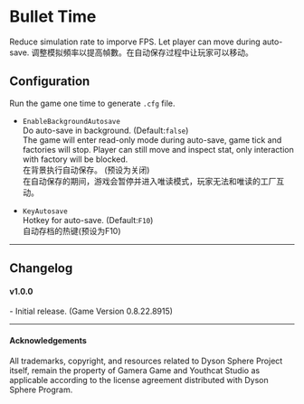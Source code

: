 # Bullet Time

Reduce simulation rate to imporve FPS. Let player can move during auto-save. 
调整模拟頻率以提高幀數。在自动保存过程中让玩家可以移动。

## Configuration

Run the game one time to generate `.cfg` file.

- `EnableBackgroundAutosave`  
Do auto-save in background. (Default:`false`)  
The game will enter read-only mode during auto-save, game tick and factories will stop. Player can still move and inspect stat, only interaction with factory will be blocked.    
在背景执行自动保存。 (预设为关闭)  
在自动保存的期间，游戏会暂停并进入唯读模式，玩家无法和唯读的工厂互动。  


- `KeyAutosave`  
Hotkey for auto-save. (Default:`F10`)  
自动存档的热键(预设为F10)  


----

## Changelog

#### v1.0.0  
\- Initial release. (Game Version 0.8.22.8915)

----

#### Acknowledgements
All trademarks, copyright, and resources related to Dyson Sphere Project itself, remain the property of Gamera Game and Youthcat Studio as applicable according to the license agreement distributed with Dyson Sphere Program.  